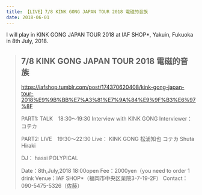 ```yaml
---
title: 【LIVE】7/8 KINK GONG JAPAN TOUR 2018 電磁的音族
date: 2018-06-01
---
```




I will play in KINK GONG JAPAN TOUR 2018 at IAF SHOP*, Yakuin, Fukuoka in 8th July, 2018.

<!--more-->

> ## 7/8 KINK GONG JAPAN TOUR 2018 電磁的音族
>
> https://iafshop.tumblr.com/post/174370620408/kink-gong-japan-tour-2018%E9%9B%BB%E7%A3%81%E7%9A%84%E9%9F%B3%E6%97%8F
>
> PART1: TALK　18:30～19:30
> Interview with KINK GONG
> Interviewer：コテカ
>
> PART2: LIVE　19:30～22:30
> Live：
> KINK GONG
> 松浦知也
> コテカ
> Shuta Hiraki
>
> DJ：
> hassi
> POLYPICAL
>
> Date：8th,July,2018 18:00open
> Fee：2000yen（you need to order 1 drink
> Venue：IAF SHOP*（福岡市中央区薬院3-7-19-2F）
> Contact：090-5475-5326（佐藤）
